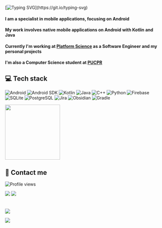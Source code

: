 [![Typing SVG](https://readme-typing-svg.demolab.com?font=Roboto+Mono&pause=1000&color=0279FE&background=E307FF00&width=435&lines=Hi%2C+I'm+Luiz%2C+welcome+%F0%9F%98%89!)](https://git.io/typing-svg)
<div align='left'>
   <h4>I am a specialist in mobile applications, focusing on Android </h4>
   <h4>My work involves native mobile applications on Android with Kotlin and Java</h4>
   <h4>Currently I'm working at <a href="https://www.platformscience.com">Platform Science</a> as a Software Engineer and my personal projects</h4>
   <h4>I'm also a Computer Science student at <a href="https://www.pucpr.br/">PUCPR</a></h4>
</div>

<div align='left'>
   <h2>💻 Tech stack</h2>
</div>

![Android](https://img.shields.io/badge/Android-FFFFFF?style=for-the-badge&logo=android&logoColor=3DDC84&labelColor=FFFFFF&color=FFFFFF) ![Android SDK](https://img.shields.io/badge/Android_SDK-%233DDC84.svg?style=for-the-badge&logo=android&logoColor=white) ![Kotlin](https://img.shields.io/badge/Kotlin-%237F52FF.svg?style=for-the-badge&logo=kotlin&logoColor=white) ![Java](https://img.shields.io/badge/java-%23ED8B00.svg?style=for-the-badge&logo=java&logoColor=white) ![C++](https://img.shields.io/badge/C++-%2300599C.svg?style=for-the-badge&logo=cplusplus&logoColor=white) ![Python](https://img.shields.io/badge/Python-%233776AB.svg?style=for-the-badge&logo=python&logoColor=white) ![Firebase](https://img.shields.io/badge/Firebase-%23039BE5.svg?style=for-the-badge&logo=firebase&logoColor=white) ![SQLite](https://img.shields.io/badge/SQLite-%2307405e.svg?style=for-the-badge&logo=sqlite&logoColor=white) ![PostgreSQL](https://img.shields.io/badge/PostgreSQL-%23336791.svg?style=for-the-badge&logo=postgresql&logoColor=white) ![Jira](https://img.shields.io/badge/jira-%230A0FFF.svg?style=for-the-badge&logo=jira&logoColor=white) ![Obsidian](https://img.shields.io/badge/Obsidian-%23457BFF.svg?style=for-the-badge&logo=obsidian&logoColor=white) ![Gradle](https://img.shields.io/badge/Gradle-%2302303A.svg?style=for-the-badge&logo=gradle&logoColor=white) 

<p align="left">
  <img height="180em" src="https://github-readme-stats-zuilinho.vercel.app/api/top-langs/?username=luizhbfilho&hide_border=true&layout=compact&langs_count=7&theme=algolia"/>
</p> 

<div align='left'>
   <h2>📲 Contact me</h2>
   <p align="left"> <img src="https://komarev.com/ghpvc/?username=luizhbfilho&color=blue" alt="Profile views" /> </p>
</div>

<div align='left'>
  <a href="https://www.linkedin.com/in/luiz-henrique-bald%C3%A3o-filho-a89368144/" target="_blank"> <img src="https://img.shields.io/badge/LinkedIn-0077B5?style=for-the-badge&logo=linkedin&logoColor=white" target="_blank"></a>
  <a href = "mailto:devluizhbfilho@gmail.com"><img src="https://img.shields.io/badge/Gmail-D14836?style=for-the-badge&logo=gmail&logoColor=white" target="_blank"></a>
</div>

#

<div align='left'>
   <img src="https://img.shields.io/badge/Spotify-1ED760?style=for-the-badge&logo=spotify&logoColor=white" /> 
</div>

<p align='left'>
   <img src="https://spotify-now-playing-zuilinho.vercel.app/api/spotify?background_color=0d1117&border_color=0d1117" />
</p>
